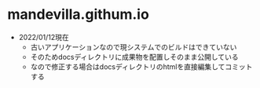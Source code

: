 # mandevilla.githum.io

* 2022/01/12現在
    * 古いアプリケーションなので現システムでのビルドはできていない
    * そのためdocsディレクトリに成果物を配置しそのまま公開している
    * なので修正する場合はdocsディレクトリのhtmlを直接編集してコミットする
